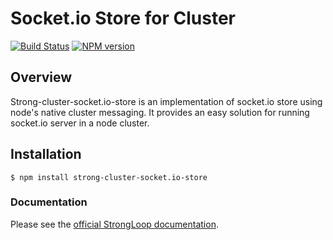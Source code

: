 # Socket.io Store for Cluster

[![Build Status](https://travis-ci.org/strongloop/strong-cluster-socket.io-store.png?branch=master)](https://travis-ci.org/strongloop/strong-cluster-socket.io-store)
[![NPM version](https://badge.fury.io/js/strong-cluster-socket.io-store.png)](http://badge.fury.io/js/strong-cluster-socket.io-store)

## Overview

Strong-cluster-socket.io-store is an implementation of socket.io store
using node's native cluster messaging. It provides an easy solution
for running socket.io server in a node cluster.

## Installation

    $ npm install strong-cluster-socket.io-store

### Documentation

Please see the [official StrongLoop documentation](http://docs.strongloop.com/display/DOC/Socket+IO+Store+for+Clusters).

